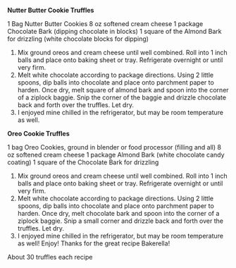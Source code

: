 **Nutter Butter Cookie Truffles**

1 Bag Nutter Butter Cookies
8 oz softened cream cheese
1 package Chocolate Bark (dipping chocolate in blocks)
1 square of the Almond Bark for drizzling (white chocolate blocks for dipping)

1. Mix ground oreos and cream cheese until well combined. Roll into 1 inch balls and place onto baking sheet or tray. Refrigerate overnight or until very firm.
2. Melt white chocolate according to package directions. Using 2 little spoons, dip balls into chocolate and place onto parchment paper to harden. Once dry, melt square of almond bark and spoon into the corner of a ziplock baggie. Snip the corner of the baggie and drizzle chocolate back and forth over the truffles. Let dry.
3. I enjoyed mine chilled in the refrigerator, but may be room temperature as well.

**Oreo Cookie Truffles**

1 bag Oreo Cookies, ground in blender or food processor (filling and all)
8 oz softened cream cheese
1 package Almond Bark (white chocolate candy coating)
1 square of the Chocolate Bark for drizzling

1. Mix ground oreos and cream cheese until well combined. Roll into 1 inch balls and place onto baking sheet or tray. Refrigerate overnight or until very firm.
2. Melt white chocolate according to package directions. Using 2 little spoons, dip balls into chocolate and place onto parchment paper to harden. Once dry, melt chocolate bark and spoon into the corner of a ziplock baggie. Snip a small corner and drizzle back and forth over the truffles. Let dry.
3. I enjoyed mine chilled in the refrigerator, but may be room temperature as well! Enjoy! Thanks for the great recipe Bakerella!

About 30 truffles each recipe